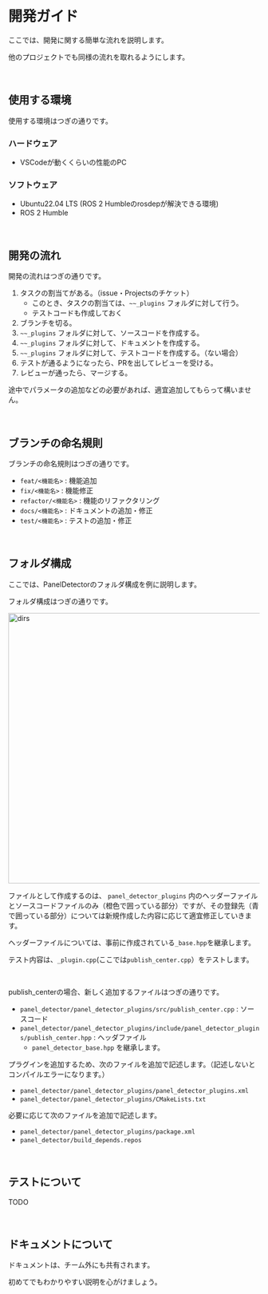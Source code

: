 # 開発ガイド

ここでは、開発に関する簡単な流れを説明します。

他のプロジェクトでも同様の流れを取れるようにします。

<br>

## 使用する環境

使用する環境はつぎの通りです。

### ハードウェア

- VSCodeが動くくらいの性能のPC

### ソフトウェア

- Ubuntu22.04 LTS (ROS 2 Humbleのrosdepが解決できる環境)
- ROS 2 Humble

<br>

## 開発の流れ

開発の流れはつぎの通りです。

1. タスクの割当てがある。（issue・Projectsのチケット）
    - このとき、タスクの割当ては、`~~_plugins` フォルダに対して行う。
    - テストコードも作成しておく
2. ブランチを切る。
3. `~~_plugins` フォルダに対して、ソースコードを作成する。
4. `~~_plugins` フォルダに対して、ドキュメントを作成する。
4. `~~_plugins` フォルダに対して、テストコードを作成する。（ない場合）
6. テストが通るようになったら、PRを出してレビューを受ける。
7. レビューが通ったら、マージする。

途中でパラメータの追加などの必要があれば、適宜追加してもらって構いません。

<br>


## ブランチの命名規則

ブランチの命名規則はつぎの通りです。

- `feat/<機能名>` : 機能追加
- `fix/<機能名>` : 機能修正
- `refactor/<機能名>` : 機能のリファクタリング
- `docs/<機能名>` : ドキュメントの追加・修正
- `test/<機能名>` : テストの追加・修正

<br>

## フォルダ構成

ここでは、PanelDetectorのフォルダ構成を例に説明します。

フォルダ構成はつぎの通りです。

<img width="542" alt="dirs" src="https://github.com/StrayedCats/PanelDetector/assets/67567093/c3a038e1-d480-4bdb-a836-3bde7ec2d456">

ファイルとして作成するのは、 `panel_detector_plugins` 内のヘッダーファイルとソースコードファイルのみ（橙色で囲っている部分）ですが、その登録先（青で囲っている部分）については新規作成した内容に応じて適宜修正していきます。

ヘッダーファイルについては、事前に作成されている`_base.hpp`を継承します。

テスト内容は、`_plugin.cpp`(ここでは`publish_center.cpp`）をテストします。

<br>

publish_centerの場合、新しく追加するファイルはつぎの通りです。

- `panel_detector/panel_detector_plugins/src/publish_center.cpp` : ソースコード
- `panel_detector/panel_detector_plugins/include/panel_detector_plugins/publish_center.hpp` : ヘッダファイル
  - `panel_detector_base.hpp` を継承します。

プラグインを追加するため、次のファイルを追加で記述します。（記述しないとコンパイルエラーになります。）

- `panel_detector/panel_detector_plugins/panel_detector_plugins.xml`
- `panel_detector/panel_detector_plugins/CMakeLists.txt`

必要に応じて次のファイルを追加で記述します。

- `panel_detector/panel_detector_plugins/package.xml`
- `panel_detector/build_depends.repos`


<br>

## テストについて

TODO

<br>

## ドキュメントについて

ドキュメントは、チーム外にも共有されます。

初めてでもわかりやすい説明を心がけましょう。

<br>



